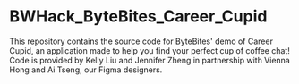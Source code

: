 # BWHack_ByteBites_Career_Cupid
This repository contains the source code for ByteBites' demo of Career Cupid, an application made to help you find your perfect cup of coffee chat! Code is provided by Kelly Liu and Jennifer Zheng in partnership with Vienna Hong and Ai Tseng, our Figma designers. 
